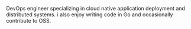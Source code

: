 DevOps engineer specializing in cloud native application deployment and distributed systems. i also enjoy writing code in Go and occasionally contribute to OSS.
